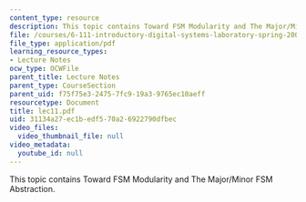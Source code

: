 ```yaml
---
content_type: resource
description: This topic contains Toward FSM Modularity and The Major/Minor FSM Abstraction.
file: /courses/6-111-introductory-digital-systems-laboratory-spring-2006/31134a27ec1bedf570a26922790dfbec_lec11.pdf
file_type: application/pdf
learning_resource_types:
- Lecture Notes
ocw_type: OCWFile
parent_title: Lecture Notes
parent_type: CourseSection
parent_uid: f75f75e3-2475-7fc9-19a3-9765ec10aeff
resourcetype: Document
title: lec11.pdf
uid: 31134a27-ec1b-edf5-70a2-6922790dfbec
video_files:
  video_thumbnail_file: null
video_metadata:
  youtube_id: null
---
```

This topic contains Toward FSM Modularity and The Major/Minor FSM Abstraction.

